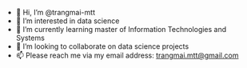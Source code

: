- 👋 Hi, I’m @trangmai-mtt
- 👀 I’m interested in data science 
- 🌱 I’m currently learning master of Information Technologies and Systems
- 💞️ I’m looking to collaborate on data science projects
- 📫 Please reach me via my email address: trangmai.mtt@gmail.com
